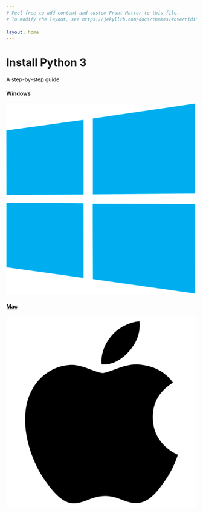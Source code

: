```yaml
---
# Feel free to add content and custom Front Matter to this file.
# To modify the layout, see https://jekyllrb.com/docs/themes/#overriding-theme-defaults

layout: home
---
```


<div class="pricing-header px-3 py-3 pt-md-5 pb-md-4 mx-auto text-center">
  <h1 class="display-4">Install Python 3</h1>
  <p class="lead">A step-by-step guide</p>
</div>

<div class="container">
  <div class="card-deck mb-6 text-center">
    <div class="card mb-6 shadow-sm">
      <a href="{{ site.baseurl }}{% post_url/2010-01-01-windows %}">
        <div class="card-header">
          <h4 class="my-0 font-weight-normal">Windows</h4>
        </div>
        <div class="card-body">
          <img src="assets/images/windows.svg.png" class="img-fluid">
        </div>
      </a>
    </div>
    <div class="card mb-4 shadow-sm">
      <a href="{{ site.baseurl }}{% post_url/2010-01-01-mac %}">
        <div class="card-header">
          <h4 class="my-0 font-weight-normal">Mac</h4>
        </div>
        <div class="card-body">
          <img src="assets/images/apple.svg.png" class="img-fluid">
        </div>
      </a>
    </div>
    <!-- <div class="card mb-4 shadow-sm">
      <a href="{{ site.baseurl }}{% post_url/2010-01-01-linux %}">
        <div class="card-header">
          <h4 class="my-0 font-weight-normal">Linux</h4>
        </div>
        <div class="card-body">
          <img src="assets/images/tux.svg.png" class="img-fluid">
        </div>
      </a>
      <p>Coming soon...</p>
    </div> -->
  </div>
</div>
